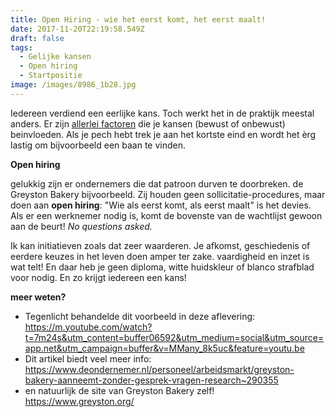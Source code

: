 ```yaml
---
title: Open Hiring - wie het eerst komt, het eerst maalt!
date: 2017-11-20T22:19:58.549Z
draft: false
tags:
  - Gelijke kansen
  - Open hiring
  - Startpositie
image: /images/8986_1b28.jpg
---
```

Iedereen verdiend een eerlijke kans. Toch werkt het in de praktijk meestal anders. Er zijn [allerlei factoren](https://stijnbiemans.netlify.app/berichten/gelijke-kansen-voor-iedereen/) die je kansen (bewust of onbewust) beinvloeden. Als je pech hebt trek je aan het kortste eind en wordt het èrg lastig om bijvoorbeeld een baan te vinden. 

**Open hiring**

gelukkig zijn er ondernemers die dat patroon durven te doorbreken. de Greyston Bakery bijvoorbeeld. Zij houden geen sollicitatie-procedures, maar doen aan **open hiring**: "Wie als eerst komt, als eerst maalt" is het devies. Als er een werknemer nodig is, komt de bovenste van de wachtlijst gewoon aan de beurt! _No questions asked._

Ik kan initiatieven zoals dat zeer waarderen. Je afkomst, geschiedenis of eerdere keuzes in het leven doen amper ter zake. vaardigheid en inzet is wat telt! En daar heb je geen diploma, witte huidskleur of blanco strafblad voor nodig. En zo krijgt iedereen een kans!

**meer weten?**
- Tegenlicht behandelde dit voorbeeld in deze aflevering: https://m.youtube.com/watch?t=7m24s&utm_content=buffer06592&utm_medium=social&utm_source=app.net&utm_campaign=buffer&v=MMany_8k5uc&feature=youtu.be
- Dit artikel biedt veel meer info: https://www.deondernemer.nl/personeel/arbeidsmarkt/greyston-bakery-aanneemt-zonder-gesprek-vragen-research~290355
- en natuurlijk de site van Greyston Bakery zelf! https://www.greyston.org/